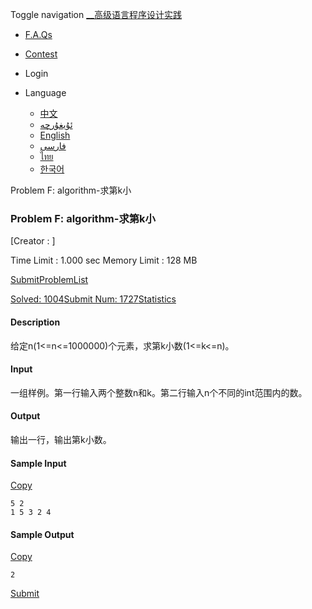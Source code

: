 Toggle navigation [__高级语言程序设计实践](./)

  * [ F.A.Qs](faqs.php)
  * [ Contest](contest.php)

  * Login

  * Language
    * [中文](setlang.php?lang=cn)
    * [ئۇيغۇرچە](setlang.php?lang=ug)
    * [English](setlang.php?lang=en)
    * [فارسی](setlang.php?lang=fa)
    * [ไทย](setlang.php?lang=th)
    * [한국어](setlang.php?lang=ko)

Problem F: algorithm-求第k小

### Problem F: algorithm-求第k小

[Creator : ]

Time Limit : 1.000 sec  Memory Limit : 128 MB  
  
[Submit](submitpage.php?cid=1283&pid=5&langmask=2031540)[ProblemList](contest.php?cid=1283)

[Solved: 1004](status.php?problem_id=1067&jresult=4)[Submit Num:
1727](status.php?problem_id=1067)[Statistics](problemstatus.php?id=1067)

####  Description

给定n(1<=n<=1000000)个元素，求第k小数(1<=k<=n)。

####  Input

一组样例。第一行输入两个整数n和k。第二行输入n个不同的int范围内的数。  
  
  

####  Output

输出一行，输出第k小数。

####  Sample Input
[Copy](javascript:CopyToClipboard\($\('#sampleinput'\).text\(\)\))

    
    
    5 2
    1 5 3 2 4

####  Sample Output
[Copy](javascript:CopyToClipboard\($\('#sampleoutput'\).text\(\)\))

    
    
    2

[Submit](submitpage.php?cid=1283&pid=5&langmask=2031540)

